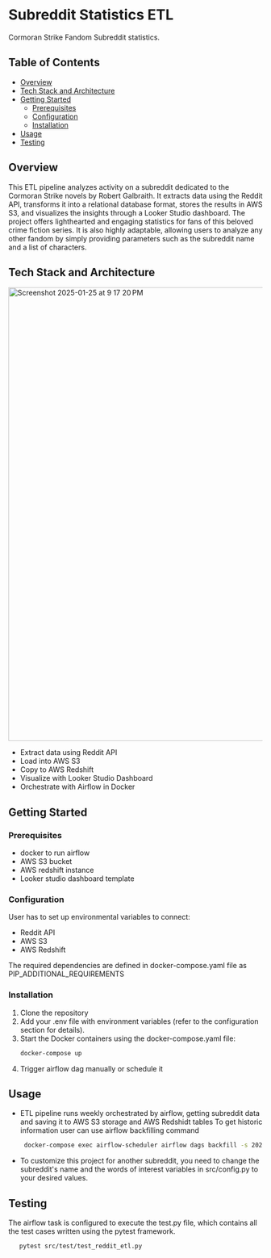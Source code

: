 # Subreddit Statistics ETL
Cormoran Strike Fandom Subreddit statistics.

## Table of Contents
- [Overview](#overview)
- [Tech Stack and Architecture](#tech-stack-and-architecture)
- [Getting Started](#getting-started)
  - [Prerequisites](#prerequisites)
  - [Configuration](#configuration)
  - [Installation](#installation)
- [Usage](#usage)
- [Testing](#testing)


## Overview
This ETL pipeline analyzes activity on a subreddit dedicated to the Cormoran Strike novels by Robert Galbraith. It extracts data using the Reddit API, transforms it into a relational database format, stores the results in AWS S3, and visualizes the insights through a Looker Studio dashboard.
The project offers lighthearted and engaging statistics for fans of this beloved crime fiction series. It is also highly adaptable, allowing users to analyze any other fandom by simply providing parameters such as the subreddit name and a list of characters.


## Tech Stack and Architecture
<img width="899" alt="Screenshot 2025-01-25 at 9 17 20 PM" src="https://github.com/user-attachments/assets/7f85cba4-2e6d-48b3-ba5a-3875a58751b9" />

+ Extract data using Reddit API
+ Load into AWS S3
+ Copy to AWS Redshift
+ Visualize with Looker Studio Dashboard
+ Orchestrate with Airflow in Docker


## Getting Started
### Prerequisites
- docker to run airflow
- AWS S3 bucket
- AWS redshift instance
- Looker studio dashboard template
  
### Configuration
User has to set up environmental variables to connect:
- Reddit API
- AWS S3
- AWS Redshift

The required  dependencies are defined in docker-compose.yaml file as PIP_ADDITIONAL_REQUIREMENTS

### Installation
1. Clone the repository  
2. Add your .env file with environment variables (refer to the configuration section for details).
3. Start the Docker containers using the docker-compose.yaml file:
   ```bash
   docker-compose up
4. Trigger airflow dag manually or schedule it

## Usage
+ ETL pipeline runs weekly orchestrated by airflow, getting subreddit data and saving it to AWS S3 storage and AWS Redshidt tables
To get historic information user can use airflow backfilling command
   ```bash
    docker-compose exec airflow-scheduler airflow dags backfill -s 2023-01-01 -e 2024-10-31 reddit_pipeline_dag

+ To customize this project for another subreddit, you need to change the subreddit's name and the words of interest variables in src/config.py to your desired values.

## Testing
The airflow task is configured to execute the test.py file, which contains all the test cases written using the pytest framework.
   ```bash
      pytest src/test/test_reddit_etl.py





   
